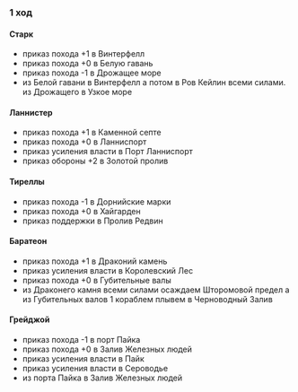 ### 1 ход

#### Старк

- приказ похода +1 в Винтерфелл
- приказ похода +0 в Белую гавань
- приказ похода -1 в Дрожащее море
- из Белой гавани в Винтерфелл а потом в Ров Кейлин всеми силами. из Дрожащего в Узкое море

#### Ланнистер

- приказ похода +1 в Каменной септе
- приказ похода +0 в Ланниспорт
- приказ усиления власти в Порт Ланниспорт
- приказ обороны +2 в Золотой пролив

#### Тиреллы

- приказ похода -1 в Дорнийские марки
- приказ похода +0 в Хайгарден
- приказ поддержки в Пролив Редвин

#### Баратеон

- приказ похода +1 в Драконий камень
- приказ усиления власти в Королевский Лес
- приказ похода +0 в Губительные валы
- из Драконего камня всеми силами осаждаем Шторомовой предел а из Губительных валов 1 кораблем плывем в Черноводный Залив

#### Грейджой

- приказ похода -1 в порт Пайка
- приказ похода +0 в Залив Железных людей
- приказ усиления власти в Пайк
- приказ усиления власти в Сероводье
- из порта Пайка в Залив Железных людей
